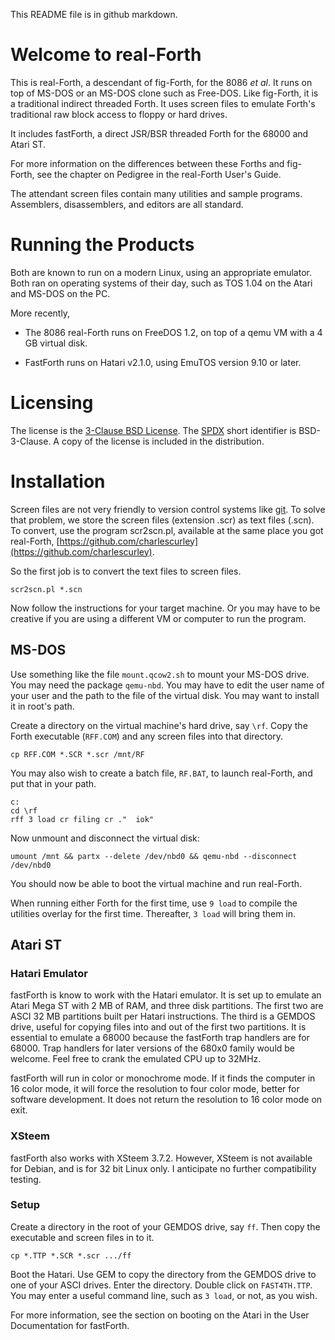 This README file is in github markdown.

# Welcome to real-Forth

This is real-Forth, a descendant of fig-Forth, for the 8086 *et al*. It runs on top of MS-DOS or an MS-DOS clone such as Free-DOS. Like fig-Forth, it is a traditional indirect threaded Forth. It uses screen files to emulate Forth's traditional raw block access to floppy or hard drives.

It includes fastForth, a direct JSR/BSR threaded Forth for the 68000 and Atari ST.

For more information on the differences between these Forths and fig-Forth, see the chapter on Pedigree in the real-Forth User's Guide.

The attendant screen files contain many utilities and sample programs. Assemblers, disassemblers, and editors are all standard.

# Running the Products

Both are known to run on a modern Linux, using an appropriate emulator. Both ran on operating systems of their day, such as TOS 1.04 on the Atari and MS-DOS on the PC.

More recently,

* The 8086 real-Forth runs on FreeDOS 1.2, on top of a qemu VM with a 4 GB virtual disk.

* FastForth runs on Hatari v2.1.0, using EmuTOS version 9.10 or later.

# Licensing

The license is the [3-Clause BSD License](https://opensource.org/licenses/BSD-3-Clause). The [SPDX](https://spdx.org) short identifier is BSD-3-Clause. A copy of the license is included in the distribution.

# Installation

Screen files are not very friendly to version control systems like [git](https://git-scm.com/). To solve that problem, we store the screen files (extension .scr) as text files (.scn). To convert, use the program scr2scn.pl, available at the same place you got real-Forth, [https://github.com/charlescurley](https://github.com/charlescurley).

So the first job is to convert the text files to screen files.

    scr2scn.pl *.scn

Now follow the instructions for your target machine. Or you may have to be creative if you are using a different VM or computer to run the program.

## MS-DOS

Use something like the file `mount.qcow2.sh` to mount your MS-DOS drive. You may need the package `qemu-nbd`. You may have to edit the user name of your user and the path to the file of the virtual disk. You may want to install it in root's path.

Create a directory on the virtual machine's hard drive, say `\rf`. Copy the Forth executable (`RFF.COM`) and any screen files into that directory.

    cp RFF.COM *.SCR *.scr /mnt/RF

You may also wish to create a batch file, `RF.BAT`, to launch real-Forth, and put that in your path.

```batchfile
c:
cd \rf
rff 3 load cr filing cr ."  iok"
```

Now unmount and disconnect the virtual disk:

    umount /mnt && partx --delete /dev/nbd0 && qemu-nbd --disconnect /dev/nbd0

You should now be able to boot the virtual machine and run real-Forth.

When running either Forth for the first time, use `9 load` to compile the utilities overlay for the first time. Thereafter, `3 load` will bring them in.

## Atari ST

### Hatari Emulator

fastForth is know to work with the Hatari emulator. It is set up to emulate an Atari Mega ST with 2 MB of RAM, and three disk partitions. The first two are ASCI 32 MB partitions built per Hatari instructions. The third is a GEMDOS drive, useful for copying files into and out of the first two partitions. It is essential to emulate a 68000 because the fastForth trap handlers are for 68000. Trap handlers for later versions of the 680x0 family would be welcome. Feel free to crank the emulated CPU up to 32MHz.

fastForth will run in color or monochrome mode. If it finds the computer in 16 color mode, it will force the resolution to four color mode, better for software development. It does not return the resolution to 16 color mode on exit.

### XSteem

fastForth also works with XSteem 3.7.2. However, XSteem is not available for Debian, and is for 32 bit Linux only. I anticipate no further compatibility testing.

### Setup

Create a directory in the root of your GEMDOS drive, say `ff`. Then copy the executable and screen files in to it.

    cp *.TTP *.SCR *.scr .../ff

Boot the Hatari. Use GEM to copy the directory from the GEMDOS drive to one of your ASCI drives. Enter the directory. Double click on `FAST4TH.TTP`. You may enter a useful command line, such as `3 load`, or not, as you wish.

For more information, see the section on booting on the Atari in the User Documentation for fastForth.


